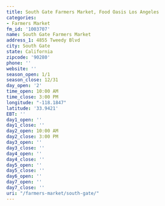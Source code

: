 ```yaml
---
title: South Gate Farmers Market, Food Oasis Los Angeles
categories:
- Farmers Market
fm_id: '1003707'
name: South Gate Farmers Market
address_1: 4855 Tweedy Blvd
city: South Gate
state: California
zipcode: '90280'
phone: ''
website: ''
season_open: 1/1
season_close: 12/31
day_open: '2'
time_open: 10:00 AM
time_close: 3:00 PM
longitude: "-118.1847"
latitude: '33.9421'
EBT: ''
day1_open: ''
day1_close: ''
day2_open: 10:00 AM
day2_close: 3:00 PM
day3_open: ''
day3_close: ''
day4_open: ''
day4_close: ''
day5_open: ''
day5_close: ''
day6_open: ''
day7_open: ''
day7_close: ''
uri: "/farmers-market/south-gate/"
---
```


